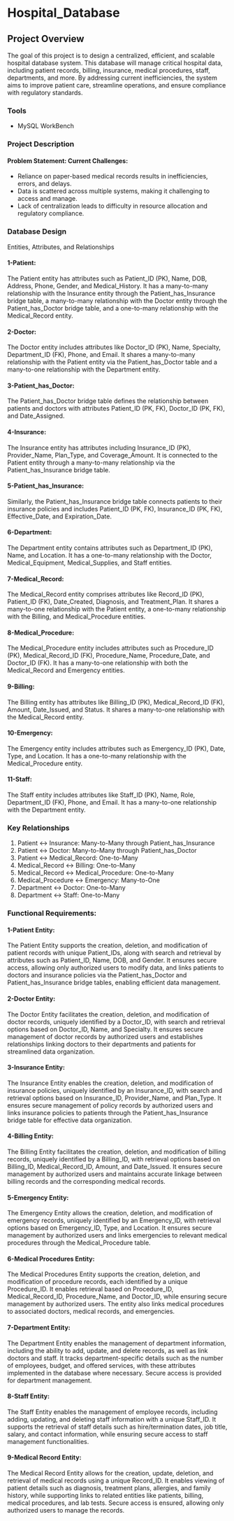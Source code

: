 # Hospital_Database

## Project Overview
The goal of this project is to design a centralized, efficient, and scalable hospital database system. This database will manage critical hospital data, including patient records, billing, insurance, medical procedures, staff, departments, and more. By addressing current inefficiencies, the system aims to improve patient care, streamline operations, and ensure compliance with regulatory standards.

### Tools
- MySQL WorkBench
  
### Project Description
#### Problem Statement: Current Challenges:
- Reliance on paper-based medical records results in inefficiencies, errors, and delays.
- Data is scattered across multiple systems, making it challenging to access and manage.
- Lack of centralization leads to difficulty in resource allocation and regulatory compliance.

### Database Design
Entities, Attributes, and Relationships 
#### 1-Patient: 
The Patient entity has attributes such as Patient_ID (PK), Name, DOB, Address, Phone, Gender, and Medical_History. It has a many-to-many relationship with the Insurance entity through the Patient_has_Insurance bridge table, a many-to-many relationship with the Doctor entity through the Patient_has_Doctor bridge table, and a one-to-many relationship with the Medical_Record entity.

#### 2-Doctor:
The Doctor entity includes attributes like Doctor_ID (PK), Name, Specialty, Department_ID (FK), Phone, and Email. It shares a many-to-many relationship with the Patient entity via the Patient_has_Doctor table and a many-to-one relationship with the Department entity.

#### 3-Patient_has_Doctor:
The Patient_has_Doctor bridge table defines the relationship between patients and doctors with attributes Patient_ID (PK, FK), Doctor_ID (PK, FK), and Date_Assigned. 

#### 4-Insurance:
The Insurance entity has attributes including Insurance_ID (PK), Provider_Name, Plan_Type, and Coverage_Amount. It is connected to the Patient entity through a many-to-many relationship via the Patient_has_Insurance bridge table.

#### 5-Patient_has_Insurance:
Similarly, the Patient_has_Insurance bridge table connects patients to their insurance policies and includes Patient_ID (PK, FK), Insurance_ID (PK, FK), Effective_Date, and Expiration_Date.

#### 6-Department:
The Department entity contains attributes such as Department_ID (PK), Name, and Location. It has a one-to-many relationship with the Doctor, Medical_Equipment, Medical_Supplies, and Staff entities.

#### 7-Medical_Record:
The Medical_Record entity comprises attributes like Record_ID (PK), Patient_ID (FK), Date_Created, Diagnosis, and Treatment_Plan. It shares a many-to-one relationship with the Patient entity, a one-to-many relationship with the Billing, and Medical_Procedure entities.

#### 8-Medical_Procedure:
The Medical_Procedure entity includes attributes such as Procedure_ID (PK), Medical_Record_ID (FK), Procedure_Name, Procedure_Date, and Doctor_ID (FK). It has a many-to-one relationship with both the Medical_Record and Emergency entities.

#### 9-Billing:
The Billing entity has attributes like Billing_ID (PK), Medical_Record_ID (FK), Amount, Date_Issued, and Status. It shares a many-to-one relationship with the Medical_Record entity.

#### 10-Emergency: 
The Emergency entity includes attributes such as Emergency_ID (PK), Date, Type, and Location. It has a one-to-many relationship with the Medical_Procedure entity.

#### 11-Staff:
The Staff entity includes attributes like Staff_ID (PK), Name, Role, Department_ID (FK), Phone, and Email. It has a many-to-one relationship with the Department entity.

### Key Relationships
1.	Patient ↔ Insurance: Many-to-Many through Patient_has_Insurance
2.	Patient ↔ Doctor: Many-to-Many through Patient_has_Doctor
3.	Patient ↔ Medical_Record: One-to-Many
4.	Medical_Record ↔ Billing: One-to-Many
5.	Medical_Record ↔ Medical_Procedure: One-to-Many
6.	Medical_Procedure ↔ Emergency: Many-to-One
7.	Department ↔ Doctor: One-to-Many
8.	Department ↔ Staff: One-to-Many

### Functional Requirements:
#### 1-Patient Entity:
The Patient Entity supports the creation, deletion, and modification of patient records with unique Patient_IDs, along with search and retrieval by attributes such as Patient_ID, Name, DOB, and Gender. It ensures secure access, allowing only authorized users to modify data, and links patients to doctors and insurance policies via the Patient_has_Doctor and Patient_has_Insurance bridge tables, enabling efficient data management.

#### 2-Doctor Entity:
The Doctor Entity facilitates the creation, deletion, and modification of doctor records, uniquely identified by a Doctor_ID, with search and retrieval options based on Doctor_ID, Name, and Specialty. It ensures secure management of doctor records by authorized users and establishes relationships linking doctors to their departments and patients for streamlined data organization.

#### 3-Insurance Entity:
The Insurance Entity enables the creation, deletion, and modification of insurance policies, uniquely identified by an Insurance_ID, with search and retrieval options based on Insurance_ID, Provider_Name, and Plan_Type. It ensures secure management of policy records by authorized users and links insurance policies to patients through the Patient_has_Insurance bridge table for effective data organization.

#### 4-Billing Entity:
The Billing Entity facilitates the creation, deletion, and modification of billing records, uniquely identified by a Billing_ID, with retrieval options based on Billing_ID, Medical_Record_ID, Amount, and Date_Issued. It ensures secure management by authorized users and maintains accurate linkage between billing records and the corresponding medical records.

#### 5-Emergency Entity:
The Emergency Entity allows the creation, deletion, and modification of emergency records, uniquely identified by an Emergency_ID, with retrieval options based on Emergency_ID, Type, and Location. It ensures secure management by authorized users and links emergencies to relevant medical procedures through the Medical_Procedure table.

#### 6-Medical Procedures Entity:
The Medical Procedures Entity supports the creation, deletion, and modification of procedure records, each identified by a unique Procedure_ID. It enables retrieval based on Procedure_ID, Medical_Record_ID, Procedure_Name, and Doctor_ID, while ensuring secure management by authorized users. The entity also links medical procedures to associated doctors, medical records, and emergencies.

#### 7-Department Entity:
The Department Entity enables the management of department information, including the ability to add, update, and delete records, as well as link doctors and staff. It tracks department-specific details such as the number of employees, budget, and offered services, with these attributes implemented in the database where necessary. Secure access is provided for department management.

#### 8-Staff Entity:
The Staff Entity enables the management of employee records, including adding, updating, and deleting staff information with a unique Staff_ID. It supports the retrieval of staff details such as hire/termination dates, job title, salary, and contact information, while ensuring secure access to staff management functionalities.

#### 9-Medical Record Entity:
The Medical Record Entity allows for the creation, update, deletion, and retrieval of medical records using a unique Record_ID. It enables viewing of patient details such as diagnosis, treatment plans, allergies, and family history, while supporting links to related entities like patients, billing, medical procedures, and lab tests. Secure access is ensured, allowing only authorized users to manage the records.

